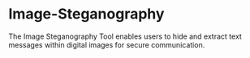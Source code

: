 # Image-Steganography
 The Image Steganography Tool enables users to hide and extract text messages within digital images for secure communication.
